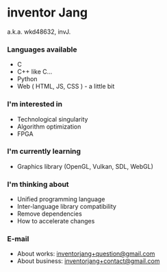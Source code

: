 # inventor Jang
a.k.a. wkd48632, invJ.

### Languages available
- C
- C++ like C...
- Python
- Web ( HTML, JS, CSS ) - a little bit

### I'm interested in
- Technological singularity
- Algorithm optimization
- FPGA

### I'm currently learning
- Graphics library (OpenGL, Vulkan, SDL, WebGL)

### I'm thinking about
- Unified programming language
- Inter-language library compatibility
- Remove dependencies
- How to accelerate changes

### E-mail
- About works: inventorjang+question@gmail.com
- About business: inventorjang+contact@gmail.com
